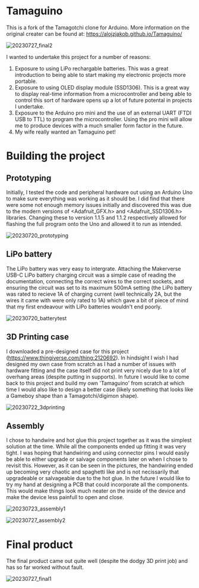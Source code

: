 # Tamaguino
This is a fork of the Tamagotchi clone for Arduino. More information on the original creater can be found at:
https://alojzjakob.github.io/Tamaguino/

![20230727_final2](https://github.com/JackEverson/Tamaguino/assets/111256162/e29aaff4-94b3-4f63-adff-7dc8aa3477a1)

I wanted to undertake this project for a number of reasons:
1. Exposure to using LiPo rechargable batteries. This was a great introduction to being able to start making my electronic projects more portable.
2. Exposure to using OLED display module (SSD1306). This is a great way to display real-time information from a microcontroller and being able to control this sort of hardware opens up a lot of future potental in projects I undertake.
3. Exposure to the Arduino pro mini and the use of an external UART (FTDI USB to TTL) to program the microcontroller. Using the pro mini will allow me to produce devices with a much smaller form factor in the future. 
4. My wife really wanted an Tamaguino pet!

# Building the project
## Prototyping
Initially, I tested the code and peripheral hardware out using an Arduino Uno to make sure everything was working as it should be. I did find that there were some not enough memory issues initially and discovered this was due to the modern versions of <Adafruit_GFX.h> and <Adafruit_SSD1306.h> libraries. Changing these to version 1.1.5 and 1.1.2 respectively allowed for flashing the full program onto the Uno and allowed it to run as intended.

![20230720_prototyping](https://github.com/JackEverson/Tamaguino/assets/111256162/44eaab1a-4e54-4f20-9e93-2c9141626534)

## LiPo battery
The LiPo battery was very easy to intergrate. Attaching the Makerverse USB-C LiPo battery charging circuit was a simple case of reading the documentation, connecting the correct wires to the correct sockets, and ensuring the circuit was set to its maximum 500mA setting (the LiPo battery was rated to recieve 1A of charging current (well technically 2A, but the wires it came with were only rated to 1A) which gave a bit of piece of mind that my first endeavour with LiPo batteries wouldn't end poorly. 

![20230720_batterytest](https://github.com/JackEverson/Tamaguino/assets/111256162/82cdd539-1fdc-40ed-9d49-50ecae7c41ef)

## 3D Printing case
I downloaded a pre-designed case for this project (https://www.thingiverse.com/thing:2120692). In hindsight I wish I had designed my own case from scratch as I had a number of issues with hardware fitting and the case itself did not print very nicely due to a lot of overhang areas (despite putting in supports). In future I would like to come back to this project and build my own 'Tamaguino' from scratch at which time I would also like to design a better case (likely something that looks like a Gameboy shape than a Tamagotchi/digimon shape).

![20230722_3dprinting](https://github.com/JackEverson/Tamaguino/assets/111256162/613eb3a6-65b7-48ed-a83a-91d2415c5593)

## Assembly
I chose to handwire and hot glue this project together as it was the simplest solution at the time. While all the components ended up fitting it was very tight. I was hoping that handwiring and using connector pins I would easily be able to either upgrade or salvage components later on when I chose to revisit this. However, as it can be seen in the pictures, the handwiring ended up becoming very chaotic and spaghetti like and is not necissarily that upgradeable or salvageable due to the hot glue. In the future I would like to try my hand at designing a PCB that could incorporate all the components. This would make things look much neater on the inside of the device and make the device less painfull to open and close.

![20230723_assembly1](https://github.com/JackEverson/Tamaguino/assets/111256162/529da4df-5131-416c-a767-cc474fa70c95)

![20230727_assembly2](https://github.com/JackEverson/Tamaguino/assets/111256162/3619c544-5e5b-4398-84a7-45bd04fc9f90)

# Final product
The final product came out quite well (despite the dodgy 3D print job) and has so far worked without fault. 

![20230727_final1](https://github.com/JackEverson/Tamaguino/assets/111256162/7cbcb15a-58bf-4149-b272-201b75f38cbb)
